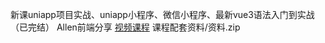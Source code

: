 新课uniapp项目实战、uniapp小程序、微信小程序、最新vue3语法入门到实战（已完结）
Allen前端分享
[视频课程](https://www.bilibili.com/video/BV1mb421H7k4/?spm_id_from=333.1387.favlist.content.click&vd_source=3305fa923dfedb9993baa2753d86ef08)
课程配套资料/资料.zip